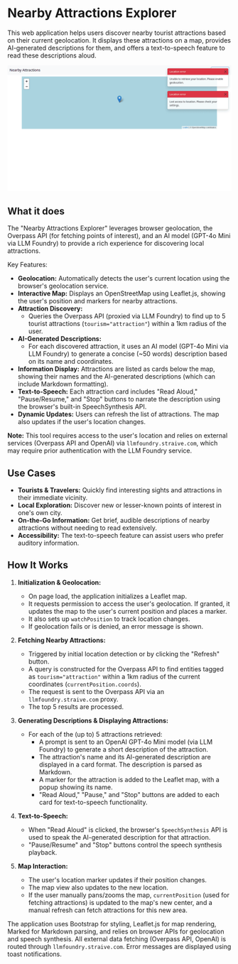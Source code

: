# Nearby Attractions Explorer

This web application helps users discover nearby tourist attractions based on their current geolocation. It displays these attractions on a map, provides AI-generated descriptions for them, and offers a text-to-speech feature to read these descriptions aloud.

![Screenshot](screenshot.webp)

## What it does

The "Nearby Attractions Explorer" leverages browser geolocation, the Overpass API (for fetching points of interest), and an AI model (GPT-4o Mini via LLM Foundry) to provide a rich experience for discovering local attractions.

Key Features:

- **Geolocation:** Automatically detects the user's current location using the browser's geolocation service.
- **Interactive Map:** Displays an OpenStreetMap using Leaflet.js, showing the user's position and markers for nearby attractions.
- **Attraction Discovery:**
  - Queries the Overpass API (proxied via LLM Foundry) to find up to 5 tourist attractions (`tourism="attraction"`) within a 1km radius of the user.
- **AI-Generated Descriptions:**
  - For each discovered attraction, it uses an AI model (GPT-4o Mini via LLM Foundry) to generate a concise (~50 words) description based on its name and coordinates.
- **Information Display:** Attractions are listed as cards below the map, showing their names and the AI-generated descriptions (which can include Markdown formatting).
- **Text-to-Speech:** Each attraction card includes "Read Aloud," "Pause/Resume," and "Stop" buttons to narrate the description using the browser's built-in SpeechSynthesis API.
- **Dynamic Updates:** Users can refresh the list of attractions. The map also updates if the user's location changes.

**Note:** This tool requires access to the user's location and relies on external services (Overpass API and OpenAI) via `llmfoundry.straive.com`, which may require prior authentication with the LLM Foundry service.

## Use Cases

- **Tourists & Travelers:** Quickly find interesting sights and attractions in their immediate vicinity.
- **Local Exploration:** Discover new or lesser-known points of interest in one's own city.
- **On-the-Go Information:** Get brief, audible descriptions of nearby attractions without needing to read extensively.
- **Accessibility:** The text-to-speech feature can assist users who prefer auditory information.

## How It Works

1.  **Initialization & Geolocation:**

    - On page load, the application initializes a Leaflet map.
    - It requests permission to access the user's geolocation. If granted, it updates the map to the user's current position and places a marker.
    - It also sets up `watchPosition` to track location changes.
    - If geolocation fails or is denied, an error message is shown.

2.  **Fetching Nearby Attractions:**

    - Triggered by initial location detection or by clicking the "Refresh" button.
    - A query is constructed for the Overpass API to find entities tagged as `tourism="attraction"` within a 1km radius of the current coordinates (`currentPosition.coords`).
    - The request is sent to the Overpass API via an `llmfoundry.straive.com` proxy.
    - The top 5 results are processed.

3.  **Generating Descriptions & Displaying Attractions:**

    - For each of the (up to) 5 attractions retrieved:
      - A prompt is sent to an OpenAI GPT-4o Mini model (via LLM Foundry) to generate a short description of the attraction.
      - The attraction's name and its AI-generated description are displayed in a card format. The description is parsed as Markdown.
      - A marker for the attraction is added to the Leaflet map, with a popup showing its name.
      - "Read Aloud," "Pause," and "Stop" buttons are added to each card for text-to-speech functionality.

4.  **Text-to-Speech:**

    - When "Read Aloud" is clicked, the browser's `SpeechSynthesis` API is used to speak the AI-generated description for that attraction.
    - "Pause/Resume" and "Stop" buttons control the speech synthesis playback.

5.  **Map Interaction:**
    - The user's location marker updates if their position changes.
    - The map view also updates to the new location.
    - If the user manually pans/zooms the map, `currentPosition` (used for fetching attractions) is updated to the map's new center, and a manual refresh can fetch attractions for this new area.

The application uses Bootstrap for styling, Leaflet.js for map rendering, Marked for Markdown parsing, and relies on browser APIs for geolocation and speech synthesis. All external data fetching (Overpass API, OpenAI) is routed through `llmfoundry.straive.com`. Error messages are displayed using toast notifications.
